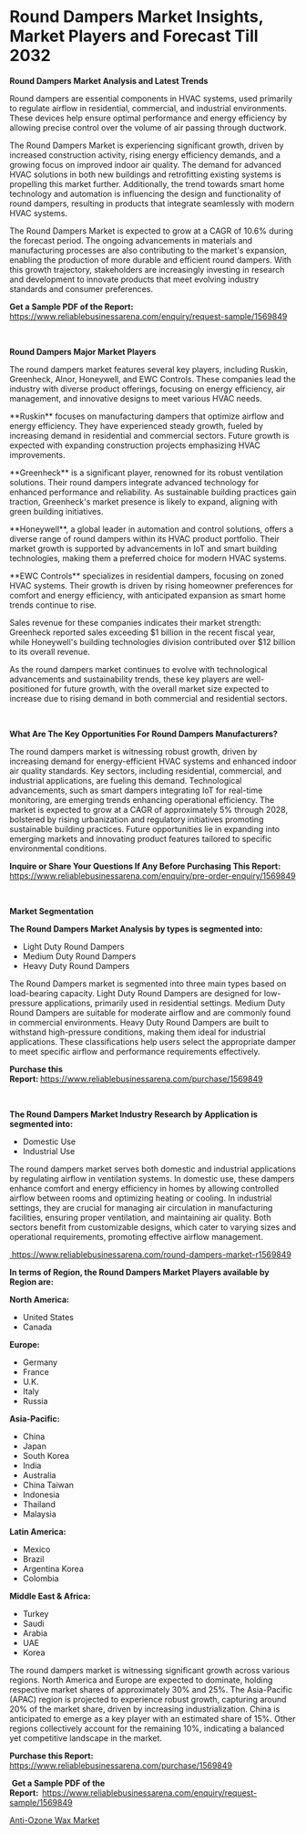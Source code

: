 <p><h1>Round Dampers Market Insights, Market Players and Forecast Till 2032</h1></p><p><strong>Round Dampers Market Analysis and Latest Trends</strong></p>
<p><p>Round dampers are essential components in HVAC systems, used primarily to regulate airflow in residential, commercial, and industrial environments. These devices help ensure optimal performance and energy efficiency by allowing precise control over the volume of air passing through ductwork.</p><p>The Round Dampers Market is experiencing significant growth, driven by increased construction activity, rising energy efficiency demands, and a growing focus on improved indoor air quality. The demand for advanced HVAC solutions in both new buildings and retrofitting existing systems is propelling this market further. Additionally, the trend towards smart home technology and automation is influencing the design and functionality of round dampers, resulting in products that integrate seamlessly with modern HVAC systems.</p><p>The Round Dampers Market is expected to grow at a CAGR of 10.6% during the forecast period. The ongoing advancements in materials and manufacturing processes are also contributing to the market's expansion, enabling the production of more durable and efficient round dampers. With this growth trajectory, stakeholders are increasingly investing in research and development to innovate products that meet evolving industry standards and consumer preferences.</p></p>
<p><strong>Get a Sample PDF of the Report:&nbsp;</strong> <a href="https://www.reliablebusinessarena.com/enquiry/request-sample/1569849?utm_campaign=3457&utm_medium=2&utm_source=Github&utm_content=ia&utm_term=25032025&utm_id=round-dampers">https://www.reliablebusinessarena.com/enquiry/request-sample/1569849</a></p>
<p>&nbsp;</p>
<p><strong>Round Dampers Major Market Players</strong></p>
<p><p>The round dampers market features several key players, including Ruskin, Greenheck, Alnor, Honeywell, and EWC Controls. These companies lead the industry with diverse product offerings, focusing on energy efficiency, air management, and innovative designs to meet various HVAC needs.</p><p>**Ruskin** focuses on manufacturing dampers that optimize airflow and energy efficiency. They have experienced steady growth, fueled by increasing demand in residential and commercial sectors. Future growth is expected with expanding construction projects emphasizing HVAC improvements.</p><p>**Greenheck** is a significant player, renowned for its robust ventilation solutions. Their round dampers integrate advanced technology for enhanced performance and reliability. As sustainable building practices gain traction, Greenheck's market presence is likely to expand, aligning with green building initiatives.</p><p>**Honeywell**, a global leader in automation and control solutions, offers a diverse range of round dampers within its HVAC product portfolio. Their market growth is supported by advancements in IoT and smart building technologies, making them a preferred choice for modern HVAC systems.</p><p>**EWC Controls** specializes in residential dampers, focusing on zoned HVAC systems. Their growth is driven by rising homeowner preferences for comfort and energy efficiency, with anticipated expansion as smart home trends continue to rise.</p><p>Sales revenue for these companies indicates their market strength: Greenheck reported sales exceeding $1 billion in the recent fiscal year, while Honeywell's building technologies division contributed over $12 billion to its overall revenue. </p><p>As the round dampers market continues to evolve with technological advancements and sustainability trends, these key players are well-positioned for future growth, with the overall market size expected to increase due to rising demand in both commercial and residential sectors.</p></p>
<p>&nbsp;</p>
<p><strong>What Are The Key Opportunities For Round Dampers Manufacturers?</strong></p>
<p><p>The round dampers market is witnessing robust growth, driven by increasing demand for energy-efficient HVAC systems and enhanced indoor air quality standards. Key sectors, including residential, commercial, and industrial applications, are fueling this demand. Technological advancements, such as smart dampers integrating IoT for real-time monitoring, are emerging trends enhancing operational efficiency. The market is expected to grow at a CAGR of approximately 5% through 2028, bolstered by rising urbanization and regulatory initiatives promoting sustainable building practices. Future opportunities lie in expanding into emerging markets and innovating product features tailored to specific environmental conditions.</p></p>
<p><strong>Inquire or Share Your Questions If Any Before Purchasing This Report:</strong> <a href="https://www.reliablebusinessarena.com/enquiry/pre-order-enquiry/1569849?utm_campaign=3457&utm_medium=2&utm_source=Github&utm_content=ia&utm_term=25032025&utm_id=round-dampers">https://www.reliablebusinessarena.com/enquiry/pre-order-enquiry/1569849</a></p>
<p>&nbsp;</p>
<p><strong>Market Segmentation</strong></p>
<p><strong>The Round Dampers Market Analysis by types is segmented into:</strong></p>
<p><ul><li>Light Duty Round Dampers</li><li>Medium Duty Round Dampers</li><li>Heavy Duty Round Dampers</li></ul></p>
<p><p>The Round Dampers market is segmented into three main types based on load-bearing capacity. Light Duty Round Dampers are designed for low-pressure applications, primarily used in residential settings. Medium Duty Round Dampers are suitable for moderate airflow and are commonly found in commercial environments. Heavy Duty Round Dampers are built to withstand high-pressure conditions, making them ideal for industrial applications. These classifications help users select the appropriate damper to meet specific airflow and performance requirements effectively.</p></p>
<p><strong>Purchase this Report:&nbsp;</strong><a href="https://www.reliablebusinessarena.com/purchase/1569849?utm_campaign=3457&utm_medium=2&utm_source=Github&utm_content=ia&utm_term=25032025&utm_id=round-dampers">https://www.reliablebusinessarena.com/purchase/1569849</a></p>
<p>&nbsp;</p>
<p><strong>The Round Dampers Market Industry Research by Application is segmented into:</strong></p>
<p><ul><li>Domestic Use</li><li>Industrial Use</li></ul></p>
<p><p>The round dampers market serves both domestic and industrial applications by regulating airflow in ventilation systems. In domestic use, these dampers enhance comfort and energy efficiency in homes by allowing controlled airflow between rooms and optimizing heating or cooling. In industrial settings, they are crucial for managing air circulation in manufacturing facilities, ensuring proper ventilation, and maintaining air quality. Both sectors benefit from customizable designs, which cater to varying sizes and operational requirements, promoting effective airflow management.</p></p>
<p><a href="https://www.reliablebusinessarena.com/round-dampers-market-r1569849?utm_campaign=3457&utm_medium=2&utm_source=Github&utm_content=ia&utm_term=25032025&utm_id=round-dampers">&nbsp;https://www.reliablebusinessarena.com/round-dampers-market-r1569849</a></p>
<p><strong>In terms of Region, the Round Dampers Market Players available by Region are:</strong></p>
<p>
    <p> <strong> North America: </strong>
        <ul>
            <li>United States</li>
            <li>Canada</li>
        </ul>
        </p> 
    <p> <strong> Europe: </strong>
        <ul>
            <li>Germany</li>
            <li>France</li>
            <li>U.K.</li>
            <li>Italy</li>
            <li>Russia</li>
        </ul>
        </p> 
    <p> <strong> Asia-Pacific: </strong>
        <ul>
            <li>China</li>
            <li>Japan</li>
            <li>South Korea</li>
            <li>India</li>
            <li>Australia</li>
            <li>China Taiwan</li>
            <li>Indonesia</li>
            <li>Thailand</li>
            <li>Malaysia</li>
        </ul>
        </p> 
    <p> <strong> Latin America: </strong>
        <ul>
            <li>Mexico</li>
            <li>Brazil</li>
            <li>Argentina Korea</li>
            <li>Colombia</li>
        </ul>
        </p> 
    <p> <strong> Middle East & Africa: </strong>
        <ul>
            <li>Turkey</li>
            <li>Saudi</li>
            <li>Arabia</li>
            <li>UAE</li>
            <li>Korea</li>
        </ul>
    </p>
    </p>
<p><p>The round dampers market is witnessing significant growth across various regions. North America and Europe are expected to dominate, holding respective market shares of approximately 30% and 25%. The Asia-Pacific (APAC) region is projected to experience robust growth, capturing around 20% of the market share, driven by increasing industrialization. China is anticipated to emerge as a key player with an estimated share of 15%. Other regions collectively account for the remaining 10%, indicating a balanced yet competitive landscape in the market.</p></p>
<p><strong>Purchase this Report: </strong><a href="https://www.reliablebusinessarena.com/purchase/1569849?utm_campaign=3457&utm_medium=2&utm_source=Github&utm_content=ia&utm_term=25032025&utm_id=round-dampers">https://www.reliablebusinessarena.com/purchase/1569849</a></p>
<p>&nbsp;<strong>Get a Sample PDF of the Report:&nbsp;&nbsp;</strong><a href="https://www.reliablebusinessarena.com/enquiry/request-sample/1569849?utm_campaign=3457&utm_medium=2&utm_source=Github&utm_content=ia&utm_term=25032025&utm_id=round-dampers">https://www.reliablebusinessarena.com/enquiry/request-sample/1569849</a></p>
<p><strong></strong></p>
<p><p><a href="https://github.com/belhejmawoue/Market-Research-Report-List-1/blob/main/anti-ozone-wax-market.md?utm_campaign=3457&utm_medium=2&utm_source=Github&utm_content=ia&utm_term=25032025&utm_id=round-dampers">Anti-Ozone Wax Market</a></p></p>
